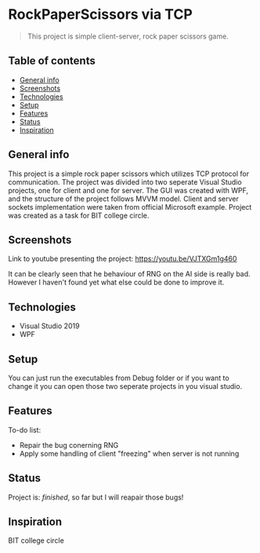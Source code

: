 # RockPaperScissors via TCP 
> This project is simple client-server, rock paper scissors game.

## Table of contents
* [General info](#general-info)
* [Screenshots](#screenshots)
* [Technologies](#technologies)
* [Setup](#setup)
* [Features](#features)
* [Status](#status)
* [Inspiration](#inspiration)

## General info
This project is a simple rock paper scissors which utilizes TCP protocol for communication. The project was divided into two seperate Visual Studio projects, one for client and one for server. The GUI was created with WPF, and the structure of the project follows MVVM model. Client and server sockets implementation were taken from official Microsoft example. Project was created as a task for BIT college circle. 

## Screenshots
Link to youtube presenting the project: https://youtu.be/VJTXGm1g460

It can be clearly seen that he behaviour of RNG on the AI side is really bad. However I haven't found yet what else could be done to improve it.

## Technologies
* Visual Studio 2019
* WPF

## Setup
You can just run the executables from Debug folder or if you want to change it you can open those two seperate projects in you visual studio.

## Features
To-do list:
* Repair the bug conerning RNG
* Apply some handling of client "freezing" when server is not running

## Status
Project is: _finished_, so far but I will reapair those bugs!

## Inspiration
BIT college circle
